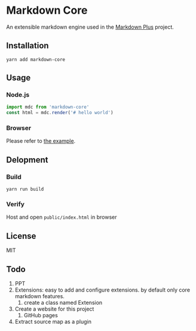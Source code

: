 # Markdown Core

An extensible markdown engine used in the [Markdown Plus](https://github.com/tylingsoft/markdown-plus) project.


## Installation

```
yarn add markdown-core
```


## Usage

### Node.js

```javascript
import mdc from 'markdown-core'
const html = mdc.render('# hello world')
```

### Browser

Please refer to [the example](./public).


## Delopment

### Build

```
yarn run build
```

### Verify

Host and open `public/index.html` in browser


## License

MIT


## Todo

1. PPT
1. Extensions: easy to add and configure extensions. by default only core markdown features.
    1. create a class named Extension
1. Create a website for this project
    1. GitHub pages
1. Extract source map as a plugin
